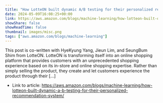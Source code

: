 ```yaml
---
title: "How LotteON built dynamic A/B testing for their personalized recommendation system"
date: 2024-05-09T16:08:25+00:00
link: https://aws.amazon.com/blogs/machine-learning/how-lotteon-built-dynamic-a-b-testing-for-their-personalized-recommendation-system/
showShare: false
showReadTime: false
thumbnail: images/misc.png
tags: ["aws.amazon.com/blogs/machine-learning"]
---
```

This post is co-written with HyeKyung Yang, Jieun Lim, and SeungBum Shim from LotteON. LotteON is transforming itself into an online shopping platform that provides customers with an unprecedented shopping experience based on its in-store and online shopping expertise. Rather than simply selling the product, they create and let customers experience the product through their […]

- Link to article: https://aws.amazon.com/blogs/machine-learning/how-lotteon-built-dynamic-a-b-testing-for-their-personalized-recommendation-system/